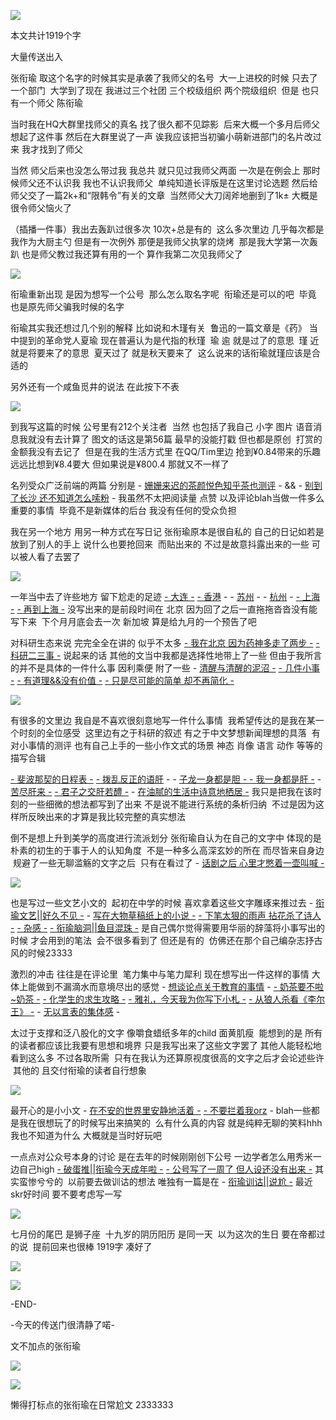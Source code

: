 ![](./images/img_001.png)

本文共计1919个字

大量传送出入

张衔瑜 取这个名字的时候其实是承袭了我师父的名号  大一上进校的时候 只去了一个部门  大学到了现在 我进过三个社团 三个校级组织 两个院级组织  但是 也只有一个师父 陈衔瑜

当时我在HQ大群里找师父的真名 找了很久都不见踪影  后来大概一个多月后师父想起了这件事 然后在大群里说了一声 诶我应该把当初骗小萌新进部门的名片改过来 我才找到了师父

当然 师父后来也没怎么带过我 我总共 就只见过我师父两面 一次是在例会上 那时候师父还不认识我 我也不认识我师父  单纯知道长评版是在这里讨论选题 然后给师父交了一篇2k+和“限韩令”有关的文章  当然师父大刀阔斧地删到了1k± 大概是很令师父恼火了

（插播一件事）我出去轰趴过很多次 10次+总是有的  这么多次里边 几乎每次都是我作为大厨主勺 但是有一次例外 那便是我师父执掌的烧烤  那是我大学第一次轰趴 也是师父教过我还算有用的一个 算作我第二次见我师父了

![](./images/img_002.png)

衔瑜重新出现 是因为想写一个公号  那么怎么取名字呢  衔瑜还是可以的吧  毕竟 也是原先师父骗我时候的名字

衔瑜其实我还想过几个别的解释 比如说和木瑾有关  鲁迅的一篇文章是《药》 当中提到的革命党人夏瑜 现在普遍认为是代指的秋瑾  瑜 逾 就是过了的意思  瑾 近 就是将要来了的意思  夏天过了 就是秋天要来了  这么说来的话衔瑜就瑾应该是合适的

另外还有一个咸鱼觅井的说法 在此按下不表

![](./images/img_003.jpeg)

到我写这篇的时候 公号里有212个关注者  当然 也包括了我自己 小字 图片 语音消息我就没有去计算了 图文的话这是第56篇 最早的没能打戳 但也都是原创  打赏的金额我没有去记了  但是在我的生活方式里 在QQ/Tim里边 抢到¥0.84带来的乐趣远远比想到¥8.4要大 但如果说是¥800.4 那就又不一样了

名列受众广泛前端的两篇 分别是 - [姗姗来迟的茶颜悦色知乎茶也测评](http://mp.weixin.qq.com/s?__biz=MzUzNjE3NzA3Mg==&mid=2247484279&idx=1&sn=10ee40acafb30309f43432ea34d3a5a2&chksm=fafb73a8cd8cfabe994ae62179c50a323152f7fad42350e089bfa4c5f44ed232228f415b2d16&scene=21#wechat_redirect) - && - [别到了长沙 还不知道怎么嗦粉](http://mp.weixin.qq.com/s?__biz=MzUzNjE3NzA3Mg==&mid=2247484143&idx=1&sn=810a22e54daeb9d740761733f97248b2&chksm=fafb7230cd8cfb262af676045852e6982fb8d73b9e011777850e235624d8f621d6e3a7df01db&scene=21#wechat_redirect) - 我虽然不太把阅读量 点赞 以及评论blah当做一件多么重要的事情  毕竟不是新媒体的后台 我没有任何的受众负担

我在另一个地方 用另一种方式在写日记 张衔瑜原本是很自私的 自己的日记如若是放到了别人的手上 说什么也要抢回来  而贴出来的 不过是故意抖露出来的一些 可以被人看了去罢了

![](./images/img_004.jpeg)

一年当中去了许些地方 留下尬走的足迹 [- 大连 -](http://mp.weixin.qq.com/s?__biz=MzUzNjE3NzA3Mg==&mid=2247483833&idx=1&sn=962495d09a27d3d3a8993524d4134ce4&chksm=fafb7166cd8cf8708def007b372b850e9a4a856d6264c3525b6c01cb618edd29994651fd6fd1&scene=21#wechat_redirect) [- 香港](http://mp.weixin.qq.com/s?__biz=MzUzNjE3NzA3Mg==&mid=2247483911&idx=1&sn=d03f50934536437929624ba6a7720095&chksm=fafb72d8cd8cfbce8f0ab19ffc52e5af4d9615ee616a247245c72c783d82c48142e2d74257dc&scene=21#wechat_redirect) - - [苏州](http://mp.weixin.qq.com/s?__biz=MzUzNjE3NzA3Mg==&mid=2247483790&idx=1&sn=bab161c9ec342966da763c03c95d8f53&chksm=fafb7151cd8cf8476e48f3cb754c6aa22ef3a0520fca256988e2e461ef108d502422829da9f2&scene=21#wechat_redirect) - - [杭州](http://mp.weixin.qq.com/s?__biz=MzUzNjE3NzA3Mg==&mid=2247483765&idx=1&sn=d4a84f483424470357f69e566f2ef118&chksm=fafb71aacd8cf8bc54453a58adec40a9a7ae6d6c4489c8fe0dfb0ecfd08b28a7ea1f15e45fdb&scene=21#wechat_redirect) - [- 上海 -](http://mp.weixin.qq.com/s?__biz=MzUzNjE3NzA3Mg==&mid=2247483809&idx=1&sn=74225fdbbdf6b66b605c282ea31038f7&chksm=fafb717ecd8cf8685b6a3e2a792253fa9c0ee22fa4f054eab8f38daf2cb220122741dfb506fa&scene=21#wechat_redirect) [- 再到上海 -](http://mp.weixin.qq.com/s?__biz=MzUzNjE3NzA3Mg==&mid=2247484421&idx=1&sn=fb650c977a7a366534415a20195d0cf5&chksm=fafb74dacd8cfdccc27df74c87eac7822646405762a36e1d80fc293543dfe32a71a248c6733d&scene=21#wechat_redirect) 没写出来的是前段时间在 北京 因为回了之后一直拖拖沓沓没有能写下来  下个月月底会去一次 新加坡 算是给九月的一个预告了吧

对科研生态来说 完完全全在讲的 似乎不太多 [- 我在北京 因为药神多走了两步 -](http://mp.weixin.qq.com/s?__biz=MzUzNjE3NzA3Mg==&mid=2247484463&idx=1&sn=26f02e578de44fd5803481060792fb22&chksm=fafb74f0cd8cfde6d340e13e53082d0877decd84d2213d2a6e5cd4b2b9394788a91d3fb70106&scene=21#wechat_redirect) [- 科研二三事 -](http://mp.weixin.qq.com/s?__biz=MzUzNjE3NzA3Mg==&mid=2247484290&idx=1&sn=198347db11a3a0879553b589d69c0e6e&chksm=fafb735dcd8cfa4bd55ef8feefa4bc7bd68e615db3f97c5dddcc545ffa9319e0baf0247436d9&scene=21#wechat_redirect) 说起来的话 其他的文当中我都是选择性地带上了一些 但由于我所言的并不是具体的一件什么事 因利乘便 附了一些 - [清醒与清醒的泥沼 -](http://mp.weixin.qq.com/s?__biz=MzUzNjE3NzA3Mg==&mid=2247484385&idx=1&sn=2072f11aadffe2300dabbf1f0864d6ea&chksm=fafb733ecd8cfa2899854574432110441a276a61d7fd04292da3b5b52d1c80a7d1a809287410&scene=21#wechat_redirect) [- 几件小事 -](http://mp.weixin.qq.com/s?__biz=MzUzNjE3NzA3Mg==&mid=2247484007&idx=1&sn=686c7a8926aeb361a60d229382687746&chksm=fafb72b8cd8cfbae4a40156992ad5b1436e831a5a55ade56c78573dc10e6169fe384c35b55ed&scene=21#wechat_redirect) [- 有道理&&没有价值 -](http://mp.weixin.qq.com/s?__biz=MzUzNjE3NzA3Mg==&mid=2247484395&idx=1&sn=3df5bd2daeebbb58b75c1d1dcba0ad91&chksm=fafb7334cd8cfa22d95bd8c64c64dad3e4b42447c69bd19ac4598003325322336907766dab02&scene=21#wechat_redirect) [- 只是尽可能的简单 却不再简化 -](http://mp.weixin.qq.com/s?__biz=MzUzNjE3NzA3Mg==&mid=2247484253&idx=1&sn=a34e4728c9028d275ccdfc86208e3bf7&chksm=fafb7382cd8cfa940ddc1bb01aaab61f4850a966731eaa212817705c440b80a8d6fe2d43086b&scene=21#wechat_redirect)

![](./images/img_005.jpeg)

有很多的文里边 我自是不喜欢很刻意地写一件什么事情  我希望传达的是我在某一个时刻的全位感受  这里边有之于科研的叙述 有之于中文梦想新闻理想的具落  有对小事情的测评 也有自己上手的一些小作文式的场景 神态 肖像 语言 动作 等等的描写合辑

[- 斐波那契的日程表 -](http://mp.weixin.qq.com/s?__biz=MzUzNjE3NzA3Mg==&mid=2247484362&idx=1&sn=b3aa197a6056b50c7e6727b7d1048e25&chksm=fafb7315cd8cfa036188f36f2e900d0a6aaec07dde7ccc155c050cbe564b96e237da9d7ae2b9&scene=21#wechat_redirect) [- 拨乱反正的语肝](http://mp.weixin.qq.com/s?__biz=MzUzNjE3NzA3Mg==&mid=2247484408&idx=1&sn=5e42549f298a21f499387b91d2693898&chksm=fafb7327cd8cfa31cf7de2c899b5eff7f0ffb25b0c4c6c76c832547ca99d6ca7b6e5ceeecd8f&scene=21#wechat_redirect) - - [子龙一身都是胆 - - 我一身都是肝 -](http://mp.weixin.qq.com/s?__biz=MzUzNjE3NzA3Mg==&mid=2247483925&idx=1&sn=4dd47ff8730d1f66df54f70a251cd979&chksm=fafb72cacd8cfbdc565b6a45314ab65aec801298e9ac8b3be48a657f6b6f25bffd249e90bb85&scene=21#wechat_redirect) - [苦尽肝来 -](http://mp.weixin.qq.com/s?__biz=MzUzNjE3NzA3Mg==&mid=2247484162&idx=1&sn=b289457d6eda17bf4e318127106c1025&chksm=fafb73ddcd8cfacba5c756ffad24ff619292b97f33793ee117cb0e61e55f1e35e37d62b9d91d&scene=21#wechat_redirect) [- 君子之交肝若醴 -](http://mp.weixin.qq.com/s?__biz=MzUzNjE3NzA3Mg==&mid=2247484171&idx=1&sn=a5365222de4b554de75faba706de7417&chksm=fafb73d4cd8cfac27615d92dad7e17cbf8120c6bc81c1696d08c4fab2edc6184a81e8e04830c&scene=21#wechat_redirect) - [在油腻的生活中诗意地栖居 -](http://mp.weixin.qq.com/s?__biz=MzUzNjE3NzA3Mg==&mid=2247484053&idx=1&sn=641b2d53fd7c2201de6d5ad2465cf60b&chksm=fafb724acd8cfb5c049a933992031abc0c06571b0d0eee30efd056d1d8991fc0b3bec69730ad&scene=21#wechat_redirect) 我只是把我在该时刻的一些细微的想法都写到了出来 不是说不能进行系统的条析归纳  不过是因为这样所反映出来的才算是我比较完整的真实想法

倒不是想上升到美学的高度进行流派划分 张衔瑜自认为在自己的文字中 体现的是朴素的初生的于事于人的认知角度  不是一种多么高深玄妙的所在 而尽皆来自身边  规避了一些无聊滥觞的文字之后  只有在看过了 - [话剧之后 心里才憋着一壶叫喊 -](http://mp.weixin.qq.com/s?__biz=MzUzNjE3NzA3Mg==&mid=2247484243&idx=1&sn=e5262d8bf6c3b014bd66d79e1b4b4230&chksm=fafb738ccd8cfa9aa26e3fbd0ff8bc24febd5aeefc8eacdcaa3a5b6ac7aa38b53505486f8578&scene=21#wechat_redirect)

![](./images/img_006.jpeg)

也是写过一些文艺小文的  起初在中学的时候 喜欢拿着这些文字雕琢来推过去 - [衔瑜文艺||好久不见 -](http://mp.weixin.qq.com/s?__biz=MzUzNjE3NzA3Mg==&mid=2247483702&idx=1&sn=714210bdcd5739c46d523a9a990f5295&chksm=fafb71e9cd8cf8ff6594aabb482cd29b95c0bcde0597ffc80fa1f873bb1529073d41f0ac01a4&scene=21#wechat_redirect) - [写在大物草稿纸上的小说 -](http://mp.weixin.qq.com/s?__biz=MzUzNjE3NzA3Mg==&mid=2247484223&idx=1&sn=ce8805a1f8593b58eb093fec6d1361a2&chksm=fafb73e0cd8cfaf604f3335b9c8835dd2bb7f9361b70f4becbafab61406f3b985c1c9155bcd5&scene=21#wechat_redirect) [- 下笔太狠的雨声 拈花杀了诗人 -](http://mp.weixin.qq.com/s?__biz=MzUzNjE3NzA3Mg==&mid=2247484350&idx=1&sn=b55108f6cdd7910b2c5a32409d1b7740&chksm=fafb7361cd8cfa77b97cf765bf13a1860aed7b9526ce37ccff074244fc12dca2c45618658e9f&scene=21#wechat_redirect) [- 杂感 -](http://mp.weixin.qq.com/s?__biz=MzUzNjE3NzA3Mg==&mid=2247483745&idx=1&sn=1dda8a7e08c72f876e7359d389a9d8f1&chksm=fafb71becd8cf8a86874175a8f6e53be2a2f5e14346c576f7ef868b4d6b4787a81cfd787fde2&scene=21#wechat_redirect) [- 衔瑜脑洞||鱼目混珠 -](http://mp.weixin.qq.com/s?__biz=MzUzNjE3NzA3Mg==&mid=2247483729&idx=1&sn=148e4df9e6a29840c79627576d17ddb0&chksm=fafb718ecd8cf898592f0e34adb9d15c12e3f2b339547b7feda83b68d9826a8c0b420785f871&scene=21#wechat_redirect) 是自己偶尔觉得需要用华丽的辞藻将小事写出的时候 才会用到的笔法  会不很多看到了 但还是有的  仿佛还在那个自己编杂志抒古风的时候23333

激烈的冲击 往往是在评论里  笔力集中与笔力犀利 现在想写出一件这样的事情 大体上能做到不漏滴水而意境尽出的感觉 - [想谈论点关于教育的事情](http://mp.weixin.qq.com/s?__biz=MzUzNjE3NzA3Mg==&mid=2247484024&idx=1&sn=b3196a122c69edcb4d9601409c9a02a9&chksm=fafb72a7cd8cfbb1d384e0ee81449edd14ee2098751cbaa3090ca8d74691cf16eb2ec7965416&scene=21#wechat_redirect) - [- 奶茶要不啦~奶茶 -](http://mp.weixin.qq.com/s?__biz=MzUzNjE3NzA3Mg==&mid=2247483944&idx=1&sn=57abcf05d394a4e2c99d1433c8e8dfcf&chksm=fafb72f7cd8cfbe1fb907882fb38a711bef998dee2c7dde651f5aa7ed1dbd24b610dc4f622dd&scene=21#wechat_redirect) [- 化学生的求生攻略 -](http://mp.weixin.qq.com/s?__biz=MzUzNjE3NzA3Mg==&mid=2247483980&idx=1&sn=098a85465c6b7d28e6c50d65486113aa&chksm=fafb7293cd8cfb859e34392b6b6da337cc843c5221300909ce54cf7fc774371442475e0eec92&scene=21#wechat_redirect) [- 雅礼，今天我为你写下小札 -](http://mp.weixin.qq.com/s?__biz=MzUzNjE3NzA3Mg==&mid=2247484117&idx=1&sn=7580248fcfb9445cf00608e01b7dcd24&chksm=fafb720acd8cfb1c7404f517a8962e8ad3106b14ec379871498f5aaa0db12b9a745abd166799&scene=21#wechat_redirect) [- 从狼人杀看《李尔王》 -](http://mp.weixin.qq.com/s?__biz=MzUzNjE3NzA3Mg==&mid=2247483993&idx=1&sn=49a1bd1d4280592805196111f35ee123&chksm=fafb7286cd8cfb90f5d279bd6f203e84b8a8d450cac6981bdb983bdefee578f2bd44126556ad&scene=21#wechat_redirect) - [无以言表的集体感](http://mp.weixin.qq.com/s?__biz=MzUzNjE3NzA3Mg==&mid=2247484076&idx=1&sn=7c99c83c84c6be2a0d0f9806c0a7ad11&chksm=fafb7273cd8cfb652ba3ce4dfdc87df1d7c9cf3b2bcdbbd75dbca9439772c6bb04825c51cc92&scene=21#wechat_redirect) -

太过于支撑和泛八股化的文字 像嚼食蜡纸多年的child 面黄肌瘦  能想到的是 所有的读者都应该比我要有思想和境界 只是我写出来了这些文字罢了 其他人能轻松地看到这么多 不过各取所需  只有在我认为还算原视度很高的文字之后才会论述些许  其他的 且交付衔瑜的读者自行想象

![](./images/img_007.jpeg)

最开心的是小小文 - [在不安的世界里安静地活着 -](http://mp.weixin.qq.com/s?__biz=MzUzNjE3NzA3Mg==&mid=2247484103&idx=1&sn=6f9ca6985e71f11e05f8bdb81c0c5691&chksm=fafb7218cd8cfb0e2e3522507685559b6fbb94d0d184fa063a420a19893c01c7b9d590aff95d&scene=21#wechat_redirect) [- 不要拦着我orz](http://mp.weixin.qq.com/s?__biz=MzUzNjE3NzA3Mg==&mid=2247484148&idx=1&sn=b3f59dd22b27fe78807ca5f456ae7f0c&chksm=fafb722bcd8cfb3de59dc41b5cf0992ee6ddce2a7b3b296b12d830f58984922a3866b7b53b96&scene=21#wechat_redirect) - blah一些都是我在很想玩了的时候写出来搞笑的  么有什么真的内容 就是纯粹无聊的笑料hhh  我也不知道为什么 大概就是当时好玩吧

一点点对公众号本身的讨论 是在去年的时候刚刚创下公号 一边学者怎么用秀米一边自己high [- 破蛋推||衔瑜今天成年啦 -](http://mp.weixin.qq.com/s?__biz=MzUzNjE3NzA3Mg==&mid=2247483662&idx=1&sn=897c1104a0d2833f702a122d852b935c&chksm=fafb71d1cd8cf8c7d01a964dac19225504d9d7c0e0b04e50ddb575d72ab00a03eca8050a82d0&scene=21#wechat_redirect) [- 公号写了一周了 但人设还没有出来 -](http://mp.weixin.qq.com/s?__biz=MzUzNjE3NzA3Mg==&mid=2247483740&idx=1&sn=34b9284d0d7c82db751f27250f4fc56a&chksm=fafb7183cd8cf8956026a4d9717220b4efd29c1a40c809dd600dd8911d8ce91014ffed5186e7&scene=21#wechat_redirect) 其实蛮惨兮兮的  以前要去做训诂的想法 唯独有一篇是在 - [衔瑜训诂||说尬 -](http://mp.weixin.qq.com/s?__biz=MzUzNjE3NzA3Mg==&mid=2247483718&idx=1&sn=697185782848324f1ce3d2faba857f7d&chksm=fafb7199cd8cf88febfeced549e85e4141265113a53ccf59bf387edc212dc584ece92af591bc&scene=21#wechat_redirect) 最近skr好时间 要不要考虑写一写

![](./images/img_008.png)

七月份的尾巴 是狮子座  十九岁的阴历阳历 是同一天  以为这次的生日 要在帝都过的说  提前回来也很棒 1919字 凑好了

![](./images/img_009.jpeg)

![](./images/img_010.png)

-END-

-今天的传送门很清静了喏-

文不加点的张衔瑜

![](./images/img_011.jpeg)

![](./images/img_012.png)

懒得打标点的张衔瑜在日常尬文 2333333
